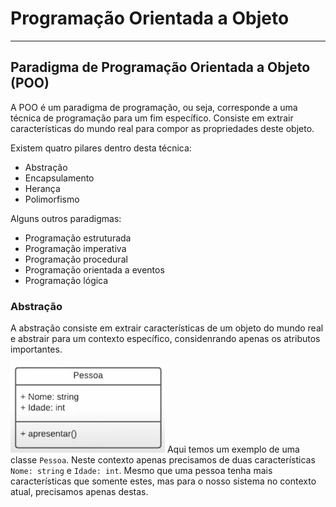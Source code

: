 # Programação Orientada a Objeto

---

## Paradigma de Programação Orientada a Objeto (POO)

A POO é um paradigma de programação, ou seja, corresponde a uma técnica de programação para um fim específico. Consiste em extrair características do mundo real para compor as propriedades deste objeto.

Existem quatro pilares dentro desta técnica:
* Abstração
* Encapsulamento
* Herança
* Polimorfismo

Alguns outros paradigmas:
* Programação estruturada
* Programação imperativa
* Programação procedural
* Programação orientada a eventos
* Programação lógica

### Abstração
A abstração consiste em extrair características de um objeto do mundo real e abstrair para um contexto específico, considenrando apenas os atributos importantes.

![Classe pessoa](images/abstracao-classe.png)
Aqui temos um exemplo de uma classe `Pessoa`. Neste contexto apenas precisamos de duas características `Nome: string` e `Idade: int`.
Mesmo que uma pessoa tenha mais características que somente estes, mas para o nosso sistema no contexto atual, precisamos apenas destas.